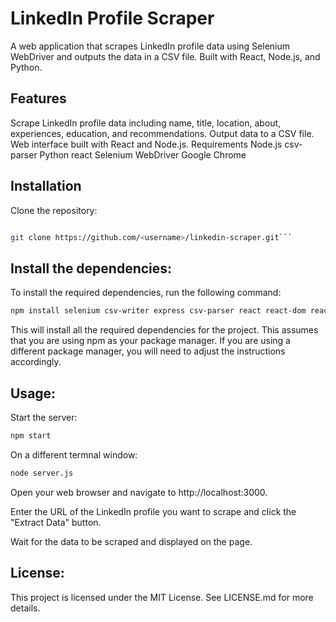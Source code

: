 # LinkedIn Profile Scraper
A web application that scrapes LinkedIn profile data using Selenium WebDriver and outputs the data in a CSV file. Built with React, Node.js, and Python.

## Features
Scrape LinkedIn profile data including name, title, location, about, experiences, education, and recommendations.
Output data to a CSV file.
Web interface built with React and Node.js.
Requirements
Node.js
csv-parser
Python
react
Selenium WebDriver
Google Chrome

## Installation
Clone the repository:

``` bash

git clone https://github.com/<username>/linkedin-scraper.git```
```
## Install the dependencies:

To install the required dependencies, run the following command:


```bash
npm install selenium csv-writer express csv-parser react react-dom react-scripts bootstrap
```
This will install all the required dependencies for the project.
This assumes that you are using npm as your package manager. If you are using a different package manager, you will need to adjust the instructions accordingly.

## Usage:
Start the server:

```bash
npm start
```
On a different termnal window:

```bash
node server.js
```

Open your web browser and navigate to http://localhost:3000.

Enter the URL of the LinkedIn profile you want to scrape and click the "Extract Data" button.

Wait for the data to be scraped and displayed on the page.

## License:
This project is licensed under the MIT License. See LICENSE.md for more details.
